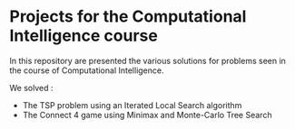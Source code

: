 # Projects for the Computational Intelligence course

In this repository are presented the various solutions for problems seen in the course of Computational Intelligence.

We solved :
- The TSP problem using an Iterated Local Search algorithm
- The Connect 4 game using Minimax and Monte-Carlo Tree Search
